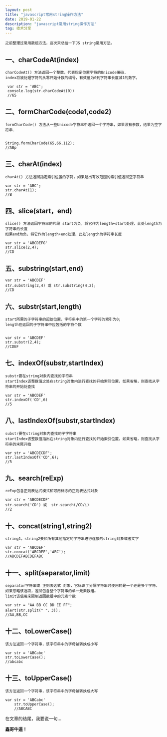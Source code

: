 ```yaml
---
layout: post
title: "javascript常用string操作方法"
date: 2019-01-22
description: "javascript常用string操作方法"
tag: 技术分享
---   
```


    之前整理过常用数组方法，这次来总结一下JS string常用方法。


## 一、charCodeAt(index)

    charCodeAt() 方法返回一个整数，代表指定位置字符的Unicode编码.
    index将被处理字符的从零开始计数的编号，有效值为0到字符串长度减1的数字。

     var str = 'ABC';
     console.log(str.charCodeAt(0))
     //65

## 二、formCharCode(code1,code2)

    formCharCode() 方法从一些Unicode字符串中返回一个字符串，如果没有参数，结果为空字符串.
    

    String.formCharCode(65,66,112);
    //ABp

## 三、charAt(index)

    charAt() 方法返回指定索引位置的字符，如果超出有效范围的索引值返回空字符串

    var str = 'ABC';
    str.charAt(1);
    //B

## 四、slice(start，end)

    slice() 方法返回字符串的片段 start为负，将它作为length+start处理，此处length为字符串的长度
    如果end为负，将它作为length+end处理，此处length为字符串长度

    var str = 'ABCDEFG'
    str.slice(2,4);
    //CD

## 五、substring(start,end)


    var str = 'ABCDEF'
    str.substring(2,4) 或 str.substring(4,2);
    //CD

## 六、substr(start,length)

    start所需的子字符串的起始位置，字符串中的第一个字符的索引为0;
    length在返回的子字符串中应包括的字符个数
    

    var str = 'ABCDEF'
    str.substr(2,4);
    //CDEF

## 七、indexOf(substr,startIndex)

    substr要在string对象内查找的字符串
    startIndex该整数值之处在string对象内进行查找的开始索引位置，如果省略，则查找从字符串的开始处查找

    var str = 'ABCDEF'
    str.indexOf('CD',6)
    //5

## 八、lastIndexOf(substr,startIndex)

    substr要在string对象内查找的子字符串
    startIndex该整数值指出在string对象内进行查找的开始索引位置，如果省略，则查找从字符串的末尾开始

    var str = 'ABCDECDF';
    str.lastIndexOf('CD',6);
    //5

## 九、search(reExp)

    reExp包含正则表达式模式和可用标志的正则表达式对象

    var str = 'ABCDECDF'
    str.search('CD') 或  str.search(/CD/i)
    //2

## 十、concat(string1,string2)

    string1，string2要和所有其他指定的字符串进行连接的string对象或者文字

    var str = 'ABCDEF'
    str.concat('ABCDEF','ABC');
    //ABCDEFABCDEFABC

## 十一、split(separator,limit)

    separator字符串或 正则表达式 对象，它标识了分隔字符串时使用的是一个还是多个字符。如果忽略该选项，返回包含整个字符串的单一元素数组。 
    limit该值用来限制返回数组中的元素个数

    var str = "AA BB CC DD EE FF"; 
    alert(str.split(" "，3));
    //AA,BB,CC

## 十二、toLowerCase()

    该方法返回一个字符串，该字符串中的字母被转换成小写

    var str = 'ABCabc'
    str.toLowerCase();
    //abcabc


## 十三、toUpperCase()

    该方法返回一个字符串，该字符串中的字母被转换成大写

    var str = 'ABCabc'
        str.toUpperCase();
        //ABCABC


在文章的结尾，我要说一句...


**鑫哥牛逼！**